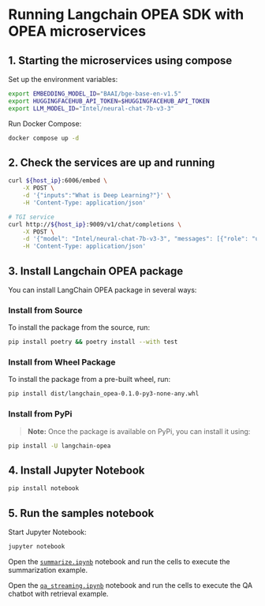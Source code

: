 ﻿# Running Langchain OPEA SDK with OPEA microservices

## 1. Starting the microservices using compose

Set up the environment variables:

```bash
export EMBEDDING_MODEL_ID="BAAI/bge-base-en-v1.5"
export HUGGINGFACEHUB_API_TOKEN=$HUGGINGFACEHUB_API_TOKEN
export LLM_MODEL_ID="Intel/neural-chat-7b-v3-3"
```

Run Docker Compose:

```bash
docker compose up -d
```

## 2. Check the services are up and running

```bash
curl ${host_ip}:6006/embed \
    -X POST \
    -d '{"inputs":"What is Deep Learning?"}' \
    -H 'Content-Type: application/json'
```

```bash
# TGI service
curl http://${host_ip}:9009/v1/chat/completions \
    -X POST \
    -d '{"model": "Intel/neural-chat-7b-v3-3", "messages": [{"role": "user", "content": "What is Deep Learning?"}], "max_tokens":17}' \
    -H 'Content-Type: application/json'
```

## 3. Install Langchain OPEA package

You can install LangChain OPEA package in several ways:

### Install from Source

To install the package from the source, run:

```bash
pip install poetry && poetry install --with test
```

### Install from Wheel Package

To install the package from a pre-built wheel, run:

```bash
pip install dist/langchain_opea-0.1.0-py3-none-any.whl
```

### Install from PyPi

> **Note:** Once the package is available on PyPi, you can install it using:

```bash
pip install -U langchain-opea
```

## 4. Install Jupyter Notebook

```bash
pip install notebook
```

## 5. Run the samples notebook

Start Jupyter Notebook:

```bash
jupyter notebook
```

Open the [`summarize.ipynb`](./summarize.ipynb) notebook and run the cells to execute the summarization example.

Open the [`qa_streaming.ipynb`](./qa_streaming.ipynb) notebook and run the cells to execute the QA chatbot with retrieval example.
